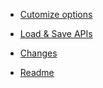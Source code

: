 
* [Cutomize options](./customize.html)

* [Load & Save APIs](./api.html)

* [Changes](./CHANGES.html)

* [Readme](../README.html)

